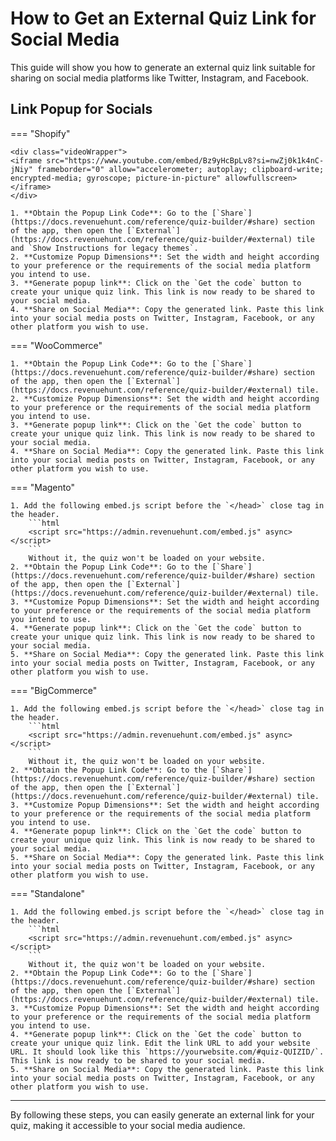 # How to Get an External Quiz Link for Social Media

This guide will show you how to generate an external quiz link suitable for sharing on social media platforms like Twitter, Instagram, and Facebook.

## Link Popup for Socials

=== "Shopify"

    <div class="videoWrapper">
    <iframe src="https://www.youtube.com/embed/Bz9yHcBpLv8?si=nwZj0k1k4nC-jNiy" frameborder="0" allow="accelerometer; autoplay; clipboard-write; encrypted-media; gyroscope; picture-in-picture" allowfullscreen></iframe>
    </div>

    1. **Obtain the Popup Link Code**: Go to the [`Share`](https://docs.revenuehunt.com/reference/quiz-builder/#share) section of the app, then open the [`External`](https://docs.revenuehunt.com/reference/quiz-builder/#external) tile and `Show Instructions for legacy themes`. 
    2. **Customize Popup Dimensions**: Set the width and height according to your preference or the requirements of the social media platform you intend to use.
    3. **Generate popup link**: Click on the `Get the code` button to create your unique quiz link. This link is now ready to be shared to your social media.
    4. **Share on Social Media**: Copy the generated link. Paste this link into your social media posts on Twitter, Instagram, Facebook, or any other platform you wish to use.

=== "WooCommerce"

    1. **Obtain the Popup Link Code**: Go to the [`Share`](https://docs.revenuehunt.com/reference/quiz-builder/#share) section of the app, then open the [`External`](https://docs.revenuehunt.com/reference/quiz-builder/#external) tile. 
    2. **Customize Popup Dimensions**: Set the width and height according to your preference or the requirements of the social media platform you intend to use.
    3. **Generate popup link**: Click on the `Get the code` button to create your unique quiz link. This link is now ready to be shared to your social media.
    4. **Share on Social Media**: Copy the generated link. Paste this link into your social media posts on Twitter, Instagram, Facebook, or any other platform you wish to use.

=== "Magento"

    1. Add the following embed.js script before the `</head>` close tag in the header.
        ```html
        <script src="https://admin.revenuehunt.com/embed.js" async></script>
        ```
        Without it, the quiz won't be loaded on your website.
    2. **Obtain the Popup Link Code**: Go to the [`Share`](https://docs.revenuehunt.com/reference/quiz-builder/#share) section of the app, then open the [`External`](https://docs.revenuehunt.com/reference/quiz-builder/#external) tile. 
    3. **Customize Popup Dimensions**: Set the width and height according to your preference or the requirements of the social media platform you intend to use.
    4. **Generate popup link**: Click on the `Get the code` button to create your unique quiz link. This link is now ready to be shared to your social media.
    5. **Share on Social Media**: Copy the generated link. Paste this link into your social media posts on Twitter, Instagram, Facebook, or any other platform you wish to use.

=== "BigCommerce"

    1. Add the following embed.js script before the `</head>` close tag in the header.
        ```html
        <script src="https://admin.revenuehunt.com/embed.js" async></script>
        ```
        Without it, the quiz won't be loaded on your website.
    2. **Obtain the Popup Link Code**: Go to the [`Share`](https://docs.revenuehunt.com/reference/quiz-builder/#share) section of the app, then open the [`External`](https://docs.revenuehunt.com/reference/quiz-builder/#external) tile. 
    3. **Customize Popup Dimensions**: Set the width and height according to your preference or the requirements of the social media platform you intend to use.
    4. **Generate popup link**: Click on the `Get the code` button to create your unique quiz link. This link is now ready to be shared to your social media.
    5. **Share on Social Media**: Copy the generated link. Paste this link into your social media posts on Twitter, Instagram, Facebook, or any other platform you wish to use.

=== "Standalone"

    1. Add the following embed.js script before the `</head>` close tag in the header.
        ```html
        <script src="https://admin.revenuehunt.com/embed.js" async></script>
        ```
        Without it, the quiz won't be loaded on your website.
    2. **Obtain the Popup Link Code**: Go to the [`Share`](https://docs.revenuehunt.com/reference/quiz-builder/#share) section of the app, then open the [`External`](https://docs.revenuehunt.com/reference/quiz-builder/#external) tile. 
    3. **Customize Popup Dimensions**: Set the width and height according to your preference or the requirements of the social media platform you intend to use.
    4. **Generate popup link**: Click on the `Get the code` button to create your unique quiz link. Edit the link URL to add your website URL. It should look like this `https://yourwebsite.com/#quiz-QUIZID/`. This link is now ready to be shared to your social media.
    5. **Share on Social Media**: Copy the generated link. Paste this link into your social media posts on Twitter, Instagram, Facebook, or any other platform you wish to use.

---
By following these steps, you can easily generate an external link for your quiz, making it accessible to your social media audience.
